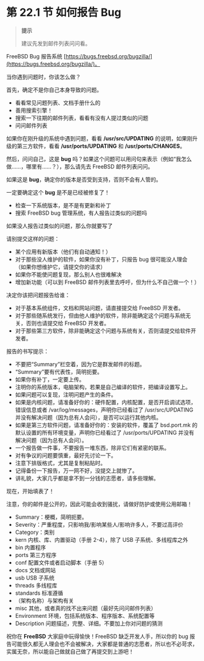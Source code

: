 # 第 22.1 节 如何报告 Bug

> **提示**
>
> 建议先发到邮件列表问问看。

FreeBSD Bug 报告系统 [https://bugs.freebsd.org/bugzilla/](https://bugs.freebsd.org/bugzilla/)。

当你遇到问题时，你该怎么做？

首先，确定不是你自己本身导致的问题。

- 看看常见问题列表、文档手册什么的
- 善用搜索引擎！
- 搜索一下往期的邮件列表，看看有没有人提过类似的问题
- 问问邮件列表

如果你在刚升级的系统中遇到问题，看看 **/usr/src/UPDATING** 的说明，如果刚升级的第三方软件，看看 **/usr/ports/UPDATING** 和 **/usr/ports/CHANGES**。

然后，问问自己，这是 **bug** 吗？如果这个问题可以用问句来表示（例如“我怎么做……，哪里有……？），那么请先去 FreeBSD 邮件列表问问。

如果这是 **bug**，确定你的版本是否受到支持，否则不会有人管的。

一定要确定这个 **bug** 是不是已经被修复了！

- 检查一下系统版本，是不是有更新和补丁
- 搜索 FreeBSD bug 管理系统，有人报告过类似的问题吗

如果没人报告过类似的问题，那么你就要写了

请别提交这样的问题：

- 某个应用有新版本（他们有自动通知！）
- 对于那些没人维护的软件，如果你没有补丁，只报告 bug 很可能没人理会（如果你想维护它，请提交你的请求）
- 如果你不能使问题复现，那么别人也很难解决
- 增加新功能（可以到 FreeBSD 邮件列表里去呼吁，但为什么不自己做一个！）

决定你该把问题报告给谁：

- 对于基本系统组件，文档和网站问题，请直接提交给 FreeBSD 开发者。
- 对于那些随系统发行，但由他人维护的软件，除非能确定这个问题与系统无关，否则也请提交给 FreeBSD 开发者。
- 对于那些第三方软件，除非能确定这个问题与系统有关，否则请提交给软件开发者。

报告的书写提示：

- 不要把“Summary”栏空着，因为它是群发邮件的标题。
- “Summary”要有代表性，简明扼要。
- 如果你有补丁，一定要上传。
- 注明你的系统版本，电脑架构，若果是自己编译的软件，把编译设置写上。
- 如果问题可以复现，注明问题产生的条件。
- 如果是内核问题，请准备好你的：硬件配置，内核配置，是否开启调试选项，错误信息或者 /var/log/messages，声明你已经看过了 /usr/src/UPDATING 并没有解决问题（因为总有人会问），是否可以运行其他内核。
- 如果是第三方软件问题，请准备好你的：安装的软件，覆盖了 bsd.port.mk 的默认设置的所有环境变量，声明你已经看过了 /usr/ports/UPDATING 并没有解决问题（因为总有人会问）。
- 一个报告做一件事，不要报告一堆东西，除非它们有紧密的联系。
- 对有争议的问题要慎重，最好先讨论一下。
- 注意下排版格式，尤其是复制粘贴时。
- 记得备份一下报告，万一网不好，没提交上就惨了。
- 讲礼貌，大家几乎都是拿不到一分钱的志愿者，请多些理解。


现在，开始填表了！

注意，你的邮件是公开的，因此可能会收到骚扰，请做好防护或使用公用邮箱！

- Summary：梗概，简明扼要。
- Severity：严重程度，只影响我/影响某些人/影响许多人，不要过高评价
- Category：类别
- kern 内核、库、内置驱动（手册 2-4），除了 USB 子系统、多线程库之外
- bin 内置程序
- ports 第三方程序
- conf 配置文件或者启动脚本（手册 5）
- docs 文档或网站
- usb USB 子系统
- threads 多线程库
- standards 标准遵循
- （架构名称）与架构有关
- misc 其他，或者真的找不出来问题（最好先问问邮件列表）
- Environment 环境，包括系统版本、程序版本、系统配置等
- Description 问题描述，完整、详细。不要加上你对问题的猜测

祝你在 **FreeBSD** 大家庭中玩得愉快！FreeBSD 缺乏开发人手，所以你的 bug 报告可能很久都无人理会也不会被解决，大家都是普通的志愿者，所以也不必苛求，实属无奈，所以能自己做就自己做了再提交到上游吧！
